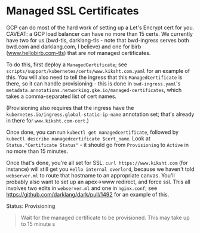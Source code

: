 Managed SSL Certificates
========================

GCP can do most of the hard work of setting up a Let's Encrypt cert for you.
CAVEAT: a GCP load balancer can have no more than 15 certs. We currently have
two for us (bwd-tls, darklang-tls - note that bwd-ingress serves both bwd.com
and darklang.com, I believe) and one for birb (www.hellobirb.com-tls) that are
_not_ managed certificates.

To do this, first deploy a `ManagedCertificate`; see
`scripts/support/kubernetes/certs/www.kiksht.com.yaml` for an example of this.
You will also need to tell the ingress that this `ManagedCertificate` is there,
so it can handle provisioning - this is done in `bwd-ingress.yaml`'s
`metadata.annotations.networking.gke.io/managed-certificates`, which takes a
comma-separated list of cert names.

(Provisioning also requires that the ingress have the
`kubernetes.io/ingress.global-static-ip-name` annotation set; that's already in
there for `www.kiksht.com-cert`.)

Once done, you can run `kubectl get managedcertificate`, followed by `kubectl describe managedcertificate $cert_name`. Look at `Status."Certificate Status"` - it should go from `Provisioning` to `Active` in no more than 15 minutes.

Once that's done, you're all set for SSL. `curl https://www.kiksht.com` (for
instance) will still get you `Hello internal overlord`, because we haven't told
`webserver.ml` to route that hostname to an appropriate canvas. You'll probably
also want to set up an apex->www redirect, and force ssl.  This all involves two
edits in `webserver.ml` and one in `nginx.conf`; see
https://github.com/darklang/dark/pull/1492 for an example of this.

Status: Provisioning
> Wait for the managed certificate to be provisioned. This may take up to 15 minute s
